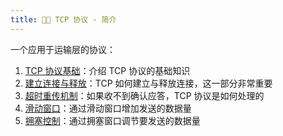 ```yaml
---
title: 👨‍💼 TCP 协议 - 简介
---
```


一个应用于运输层的协议：

1. [TCP 协议基础](/interview/network/tcp/tcp-basic)：介绍 TCP 协议的基础知识
2. [建立连接与释放](/interview/network/tcp/tcp-connection)：TCP 如何建立与释放连接，这一部分非常重要
3. [超时重传机制](/interview/network/tcp/tcp-retry)：如果收不到确认应答，TCP 协议是如何处理的
4. [滑动窗口](/interview/network/tcp/tcp-window)：通过滑动窗口增加发送的数据量
5. [拥塞控制](/interview/network/tcp/tcp-control)：通过拥塞窗口调节要发送的数据量

